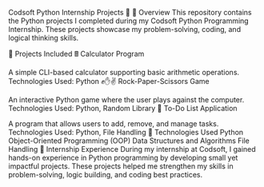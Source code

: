 Codsoft Python Internship Projects 🚀
📌 Overview
This repository contains the Python projects I completed during my Codsoft Python Programming Internship. These projects showcase my problem-solving, coding, and logical thinking skills.

📂 Projects Included
🖩 Calculator Program

A simple CLI-based calculator supporting basic arithmetic operations.
Technologies Used: Python
✊✋✌ Rock-Paper-Scissors Game

An interactive Python game where the user plays against the computer.
Technologies Used: Python, Random Library
📝 To-Do List Application

A program that allows users to add, remove, and manage tasks.
Technologies Used: Python, File Handling
🔧 Technologies Used
Python
Object-Oriented Programming (OOP)
Data Structures and Algorithms
File Handling
📜 Internship Experience
During my internship at Codsoft, I gained hands-on experience in Python programming by developing small yet impactful projects. These projects helped me strengthen my skills in problem-solving, logic building, and coding best practices.
